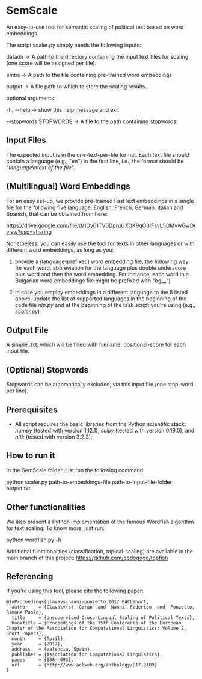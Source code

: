 # SemScale
An easy-to-use tool for semantic scaling of political text based on word embeddings. 

The script scaler.py simply needs the following inputs:

 datadir -> A path to the directory containing the input text
                        files for scaling (one score will be assigned per
                        file).
                        
  embs -> A path to the file containing pre-trained word
                        embeddings
                        
  output -> A file path to which to store the scaling results.

optional arguments:

  -h, --help -> show this help message and exit
  
  --stopwords STOPWORDS -> A file to the path containing stopwords

## Input Files

The expected input is in the one-text-per-file format. Each text file should contain a language (e.g., "en") in the first line, i.e., the format should be "*language*\n*text of the file*". 

## (Multilingual) Word Embeddings

For an easy set-up, we provide pre-trained FastText embeddings in a single file for the following five language: English, French, German, Italian and Spanish, that can be obtained from here: 

https://drive.google.com/file/d/1Oy61TV0DpruUXOK9qO3IFsvL5DMvwGwD/view?usp=sharing 

Nonetheless, you can easily use the tool for texts in other languages or with different word embeddings, as long as you:

1) provide a (language-prefixed) word embedding file, the following way: for each word, abbreviation for the language plus double underscore plus word and then the word embedding. For instance, each word in a Bulgarian word embeddings file might be prefixed with "bg__")

2) in case you employ embeddings in a different language to the 5 listed above, update the list of supported languages in the beginning of the code file *nlp.py* and at the beginning of the task script you're using (e.g., *scaler.py*)

## Output File

A simple .txt, which will be filled with filename, positional-score for each input file.

## (Optional) Stopwords

Stopwords can be automatically excluded, via this input file (one stop-word per line).

## Prerequisites

- All script requires the basic libraries from the Python scientific stack: *numpy* (tested with version 1.12.1), *scipy* (tested with version 0.19.0), and *nltk* (tested with version 3.2.3); 

## How to run it

In the SemScale folder, just run the following command:

python scaler.py path-to-embeddings-file path-to-input-file-folder output.txt


## Other functionalities

We also present a Python implementation of the famous Wordfish algorithm for text scaling. To know more, just run: 

python wordfish.py -h

Additional functionalities (classification, topical-scaling) are available in the main branch of this project: https://github.com/codogogo/topfish

## Referencing

If you're using this tool, please cite the following paper: 

```
@InProceedings{glavavs-nanni-ponzetto:2017:EACLshort,
  author    = {Glava\v{s}, Goran  and  Nanni, Federico  and  Ponzetto, Simone Paolo},
  title     = {Unsupervised Cross-Lingual Scaling of Political Texts},
  booktitle = {Proceedings of the 15th Conference of the European Chapter of the Association for Computational Linguistics: Volume 2, Short Papers},
  month     = {April},
  year      = {2017},
  address   = {Valencia, Spain},
  publisher = {Association for Computational Linguistics},
  pages     = {688--693},
  url       = {http://www.aclweb.org/anthology/E17-2109}
}
```
